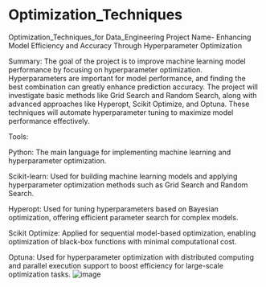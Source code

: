 # Optimization_Techniques
Optimization_Techniques_for Data_Engineering
Project Name- Enhancing Model Efficiency and Accuracy Through Hyperparameter Optimization

Summary: 
The goal of the project is to improve machine learning model performance by focusing on hyperparameter optimization. Hyperparameters are important for model performance, and finding the best combination can greatly enhance prediction accuracy. The project will investigate basic methods like Grid Search and Random Search, along with advanced approaches like Hyperopt, Scikit Optimize, and Optuna. These techniques will automate hyperparameter tuning to maximize model performance effectively. 

Tools: 

Python: The main language for implementing machine learning and hyperparameter optimization. 

Scikit-learn: Used for building machine learning models and applying hyperparameter optimization methods such as Grid Search and Random Search. 

Hyperopt: Used for tuning hyperparameters based on Bayesian optimization, offering efficient parameter search for complex models. 

Scikit Optimize: Applied for sequential model-based optimization, enabling optimization of black-box functions with minimal computational cost. 

Optuna: Used for hyperparameter optimization with distributed computing and parallel execution support to boost efficiency for large-scale optimization tasks.
![image](https://github.com/PragyaCode/Optimization_Techniques/assets/144855812/0a907ada-e9d1-4900-b10f-9a815b0aee0d)
